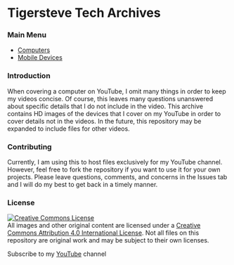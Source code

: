 <head>
  <link rel="icon" type="image/x-icon" href="../favicon.ico">
</head>


# Tigersteve Tech Archives

### Main Menu
* [Computers](/Computers/index.md)
* [Mobile Devices](/Mobile/index.md)

### Introduction
When covering a computer on YouTube, I omit many things in order to keep my videos concise. Of course, this leaves many questions unanswered about specific details that I do not include in the video. This archive contains HD images of the devices that I cover on my YouTube in order to cover details not in the videos. In the future, this repository may be expanded to include files for other videos.

### Contributing
Currently, I am using this to host files exclusively for my YouTube channel. However, feel free to fork the repository if you want to use it for your own projects. Please leave questions, comments, and concerns in the Issues tab and I will do my best to get back in a timely manner.

### License
[![Creative Commons License](https://i.creativecommons.org/l/by/4.0/88x31.png)][cclicense] <br />All images and other original content are licensed under a [Creative Commons Attribution 4.0 International License][cclicense].
Not all files on this repository are original work and may be subject to their own licenses.

Subscribe to my [YouTube](https://youtube.com/TigersteveTech) channel

[cclicense]: http://creativecommons.org/licenses/by/4.0/
